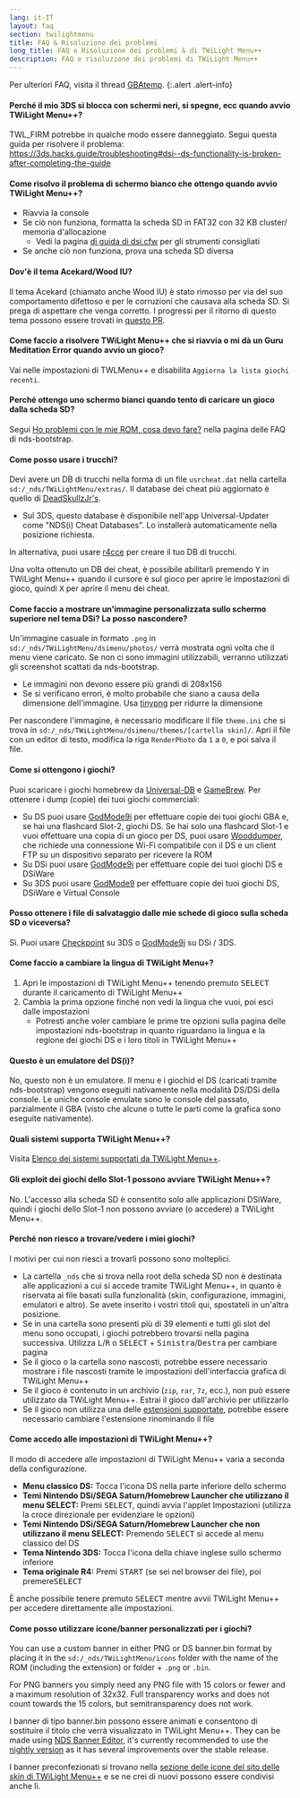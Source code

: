 ```yaml
---
lang: it-IT
layout: faq
section: twilightmenu
title: FAQ & Risoluzione dei problemi
long_title: FAQ e Risoluzione dei problemi & di TWiLight Menu++
description: FAQ e risoluzione dei problemi di TWiLight Menu++
---
```


Per ulteriori FAQ, visita il thread [GBAtemp](https://gbatemp.net/threads/ds-i-3ds-twilight-menu-gui-for-ds-i-games-and-ds-i-menu-replacement.472200/).
{:.alert .alert-info}

#### Perché il mio 3DS si blocca con schermi neri, si spegne, ecc quando avvio TWiLight Menu++?
TWL_FIRM potrebbe in qualche modo essere danneggiato. Segui questa guida per risolvere il problema: <https://3ds.hacks.guide/troubleshooting#dsi--ds-functionality-is-broken-after-completing-the-guide>

#### Come risolvo il problema di schermo bianco che ottengo quando avvio TWiLight Menu++?
- Riavvia la console
- Se ciò non funziona, formatta la scheda SD in FAT32 con 32 KB cluster/ memoria d'allocazione
   - Vedi la pagina [di guida di dsi.cfw](https://dsi.cfw.guide/sd-card-setup.html) per gli strumenti consigliati
- Se anche ciò non funziona, prova una scheda SD diversa

#### Dov'è il tema Acekard/Wood IU?
Il tema Acekard (chiamato anche Wood IU) è stato rimosso per via del suo comportamento difettoso e per le corruzioni che causava alla scheda SD. Si prega di aspettare che venga corretto. I progressi per il ritorno di questo tema possono essere trovati in [questo PR](https://github.com/DS-Homebrew/TWiLightMenu/pull/1109).

#### Come faccio a risolvere TWiLight Menu++ che si riavvia o mi dà un Guru Meditation Error quando avvio un gioco?
Vai nelle impostazioni di TWLMenu++ e disabilita `Aggiorna la lista giochi recenti`.

#### Perché ottengo uno schermo bianci quando tento di caricare un gioco dalla scheda SD?
Segui [Ho problemi con le mie ROM, cosa devo fare?](../nds-bootstrap/faq?faq=im-having-issues-with-my-roms-what-should-i-do) nella pagina delle FAQ di nds-bootstrap.

#### Come posso usare i trucchi?
Devi avere un DB di trucchi nella forma di un file `usrcheat.dat` nella cartella `sd:/_nds/TWiLightMenu/extras/`. Il database dei cheat più aggiornato è quello di [DeadSkullzJr's](https://gbatemp.net/threads/488711/).
- Sul 3DS, questo database è disponibile nell'app Universal-Updater come "NDS(i) Cheat Databases". Lo installerà automaticamente nella posizione richiesta.

In alternativa, puoi usare [r4cce](http://hp.vector.co.jp/authors/VA013928/soft_en.html) per creare il tuo DB di trucchi.

Una volta ottenuto un DB dei cheat, è possibile abilitarli premendo <kbd class="face">Y</kbd> in TWiLight Menu++ quando il cursore è sul gioco per aprire le impostazioni di gioco, quindi <kbd class="face">X</kbd> per aprire il menu dei cheat.

#### Come faccio a mostrare un'immagine personalizzata sullo schermo superiore nel tema DSi? La posso nascondere?
Un'immagine casuale in formato `.png` in `sd:/_nds/TWiLightMenu/dsimenu/photos/` verrà mostrata ogni volta che il menu viene caricato. Se non ci sono immagini utilizzabili, verranno utilizzati gli screenshot scattati da nds-bootstrap.

- Le immagini non devono essere più grandi di 208x156
- Se si verificano errori, è molto probabile che siano a causa della dimensione dell'immagine. Usa [tinypng](https://tinypng.com) per ridurre la dimensione

Per nascondere l'immagine, è necessario modificare il file `theme.ini` che si trova in `sd:/_nds/TWiLightMenu/dsimenu/themes/[cartella skin]/`. Apri il file con un editor di testo, modifica la riga `RenderPhoto` da `1` a `0`, e poi salva il file.

#### Come si ottengono i giochi?
Puoi scaricare i giochi homebrew da [Universal-DB](https://db.universal-team.net/ds) e [GameBrew](https://www.gamebrew.org/wiki/List_of_all_DS_homebrew#Games). Per ottenere i dump (copie) dei tuoi giochi commerciali:
- Su DS puoi usare [GodMode9i](https://github.com/DS-Homebrew/GodMode9i/releases) per effettuare copie dei tuoi giochi GBA e, se hai una flashcard Slot-2, giochi DS. Se hai solo una flashcard Slot-1 e vuoi effettuare una copia di un gioco per DS, puoi usare [Wooddumper](https://digiex.net/attachments/wooddumper_r89-zip.14735/), che richiede una connessione Wi-Fi compatibile con il DS e un client FTP su un dispositivo separato per ricevere la ROM
- Su DSi puoi usare [GodMode9i](https://github.com/DS-Homebrew/GodMode9i/releases) per effettuare copie dei tuoi giochi DS e DSiWare
- Su 3DS puoi usare [GodMode9](https://github.com/d0k3/GodMode9/releases) per effettuare copie dei tuoi giochi DS, DSiWare e Virtual Console

#### Posso ottenere i file di salvataggio dalle mie schede di gioco sulla scheda SD o viceversa?
Sì. Puoi usare [Checkpoint](https://github.com/FlagBrew/Checkpoint/releases) su 3DS o [GodMode9i](https://github.com/DS-Homebrew/GodMode9i/releases) su DSi / 3DS.

#### Come faccio a cambiare la lingua di TWiLight Menu+?
1. Apri le impostazioni di TWiLight Menu++ tenendo premuto <kbd>SELECT</kbd> durante il caricamento di TWiLight Menu++
1. Cambia la prima opzione finché non vedi la lingua che vuoi, poi esci dalle impostazioni
   - Potresti anche voler cambiare le prime tre opzioni sulla pagina delle impostazioni nds-bootstrap in quanto riguardano la lingua e la regione dei giochi DS e i loro titoli in TWiLight Menu++

#### Questo è un emulatore del DS(i)?
No, questo non è un emulatore. Il menu e i giochid el DS (caricati tramite nds-bootstrap) vengono eseguiti nativamente nella modalità DS/DSi della console. Le uniche console emulate sono le console del passato, parzialmente il GBA (visto che alcune o tutte le parti come la grafica sono eseguite nativamente).

#### Quali sistemi supporta TWiLight Menu++?
Visita [Elenco dei sistemi supportati da TWiLight Menu++](../ds-index/emulators#list-of-supported-systems-by-twilight-menu).

#### Gli exploit dei giochi dello Slot-1 possono avviare TWiLight Menu++?
No. L'accesso alla scheda SD è consentito solo alle applicazioni DSiWare, quindi i giochi dello Slot-1 non possono avviare (o accedere) a TWiLight Menu++.

#### Perché non riesco a trovare/vedere i miei giochi?
I motivi per cui non riesci a trovarli possono sono molteplici.
- La cartella `_nds` che si trova nella root della scheda SD non è destinata alle applicazioni a cui si accede tramite TWiLight Menu++, in quanto è riservata ai file basati sulla funzionalità (skin, configurazione, immagini, emulatori e altro). Se avete inserito i vostri titoli qui, spostateli in un'altra posizione.
- Se in una cartella sono presenti più di 39 elementi e tutti gli slot del menu sono occupati, i giochi potrebbero trovarsi nella pagina successiva. Utilizza <kbd class="l">L</kbd>/<kbd class="r">R</kbd> o <kbd>SELECT</kbd> + <kbd>Sinistra</kbd>/<kbd>Destra</kbd> per cambiare pagina
- Se il gioco o la cartella sono nascosti, potrebbe essere necessario mostrare i file nascosti tramite le impostazioni dell'interfaccia grafica di TWiLight Menu++
- Se il gioco è contenuto in un archivio (`zip`, `rar`, `7z`, ecc.), non può essere utilizzato da TWiLight Menu++. Estrai il gioco dall'archivio per utilizzarlo
- Se il gioco non utilizza una delle [estensioni supportate](../ds-index/emulators#list-of-systems-supported-by-twilight-menu), potrebbe essere necessario cambiare l'estensione rinominando il file

#### Come accedo alle impostazioni di TWiLight Menu++?
Il modo di accedere alle impostazioni di TWiLight Menu++ varia a seconda della configurazione.
- **Menu classico DS:** Tocca l'icona DS nella parte inferiore dello schermo
- **Temi Nintendo DSi/SEGA Saturn/Homebrew Launcher che utilizzano il menu SELECT:** Premi <kbd>SELECT</kbd>, quindi avvia l'applet Impostazioni (utilizza la croce direzionale per evidenziare le opzioni)
- **Temi Nintendo DSi/SEGA Saturn/Homebrew Launcher che non utilizzano il menu SELECT:** Premendo <kbd>SELECT</kbd> si accede al menu classico del DS
- **Tema Nintendo 3DS:** Tocca l'icona della chiave inglese sullo schermo inferiore
- **Tema originale R4:** Premi <kbd>START</kbd> (se sei nel browser dei file), poi premere<kbd>SELECT</kbd>

È anche possibile tenere premuto <kbd>SELECT</kbd> mentre avvii TWiLight Menu++ per accedere direttamente alle impostazioni.

#### Come posso utilizzare icone/banner personalizzati per i giochi?
You can use a custom banner in either PNG or DS banner.bin format by placing it in the `sd:/_nds/TWiLightMenu/icons` folder with the name of the ROM (including the extension) or folder + `.png` or `.bin`.

For PNG banners you simply need any PNG file with 15 colors or fewer and a maximum resolution of 32x32. Full transparency works and does not count towards the 15 colors, but semitransparency does not work.

I banner di tipo banner.bin possono essere animati e consentono di sostituire il titolo che verrà visualizzato in TWiLight Menu++. They can be made using [NDS Banner Editor](https://github.com/TheGameratorT/NDS_Banner_Editor/releases), it's currently recommended to use the [nightly version](https://nightly.link/TheGameratorT/NDS_Banner_Editor/workflows/build/master) as it has several improvements over the stable release.

I banner preconfezionati si trovano nella [ sezione delle icone del sito delle skin di TWiLight Menu++](https://skins.ds-homebrew.com/icon/) e se ne crei di nuovi possono essere condivisi anche lì.
